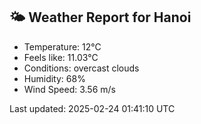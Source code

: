 <!-- WEATHER-START -->
## 🌤 Weather Report for Hanoi

- Temperature: 12°C
- Feels like: 11.03°C
- Conditions: overcast clouds
- Humidity: 68%
- Wind Speed: 3.56 m/s

Last updated: 2025-02-24 01:41:10 UTC
<!-- WEATHER-END -->
